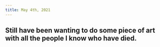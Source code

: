 ```yaml
---
title: May 4th, 2021
---
```


## Still have been wanting to do some piece of art with all the people I know who have died.
